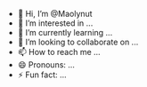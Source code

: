 - 👋 Hi, I’m @Maolynut
- 👀 I’m interested in ...
- 🌱 I’m currently learning ...
- 💞️ I’m looking to collaborate on ...
- 📫 How to reach me ...
- 😄 Pronouns: ...
- ⚡ Fun fact: ...

<!---
Maolynut/Maolynut is a ✨ special ✨ repository because its `README.md` (this file) appears on your GitHub profile.
You can click the Preview link to take a look at your changes.
--->
